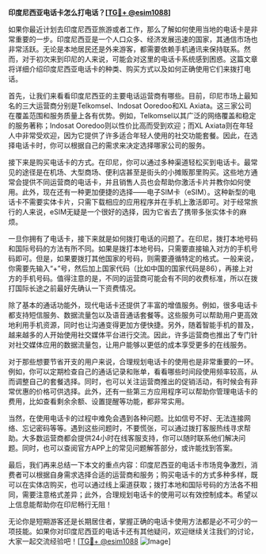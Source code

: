**印度尼西亚电话卡怎么打电话？[[TG💪+ @esim1088](https://t.me/s/esim1088)]**

如果你最近计划去印度尼西亚旅游或者工作，那么了解如何使用当地的电话卡是非常重要的一步。印度尼西亚是一个人口众多、经济发展迅速的国家，其通信市场也非常活跃。无论是本地居民还是外来游客，都需要依赖手机通讯来保持联系。然而，对于初次来到印尼的人来说，可能会对这里的电话卡系统感到困惑。这篇文章将详细介绍印度尼西亚电话卡的种类、购买方式以及如何正确使用它们来拨打电话。

首先，让我们来看看印度尼西亚的主要电话运营商有哪些。目前，印尼市场上最知名的三大运营商分别是Telkomsel、Indosat Ooredoo和XL Axiata。这三家公司在覆盖范围和服务质量上各有优势。例如，Telkomsel以其广泛的网络覆盖和稳定的服务著称；Indosat Ooredoo则以性价比高而受到欢迎；而XL Axiata则在年轻人中非常受欢迎，因为它提供了许多适合年轻人使用的社交功能套餐。因此，在选择电话卡时，你可以根据自己的需求来决定选择哪家公司的服务。

接下来是购买电话卡的方式。在印尼，你可以通过多种渠道轻松买到电话卡。最常见的途径是在机场、大型商场、便利店甚至是街头的小摊贩那里购买。这些地方通常会提供不同运营商的电话卡，并且销售人员也会帮助你激活卡片并教你如何使用。此外，现在还有一种更加便捷的选择——电子SIM卡（eSIM）。这种新型的电话卡不需要实体卡片，只需下载相应的应用程序并在手机上激活即可。对于经常旅行的人来说，eSIM无疑是一个很好的选择，因为它省去了携带多张实体卡的麻烦。

一旦你拥有了电话卡，接下来就是如何拨打电话的问题了。在印尼，拨打本地号码和国际号码的方法有所不同。如果是拨打本地号码，只需要直接输入对方的手机号码即可。但是，如果要拨打其他国家的号码，则需要遵循特定的格式。一般来说，你需要先输入“+”号，然后加上国家代码（比如中国的国家代码是86），再接上对方的手机号码。值得注意的是，不同的运营商可能会有不同的收费标准，所以在拨打国际长途之前最好先确认一下资费情况。

除了基本的通话功能外，现代电话卡还提供了丰富的增值服务。例如，很多电话卡都支持短信服务、数据流量包以及语音通话套餐等。这些服务可以帮助用户更高效地利用手机资源，同时也让沟通变得更加方便快捷。另外，随着智能手机的普及，越来越多的人开始使用社交媒体平台进行交流。因此，许多运营商也推出了专门针对社交媒体应用的数据流量包，让用户能够以更低的成本享受更多的在线服务。

对于那些想要节省开支的用户来说，合理规划电话卡的使用也是非常重要的一环。例如，你可以定期检查自己的通话记录和账单，看看哪些时间段使用频率较高，从而调整自己的套餐选择。同时，也可以关注运营商推出的促销活动，有时候会有非常优惠的价格可供选择。此外，还有一些第三方应用程序可以帮助你管理电话卡的费用，比如查看剩余余额、设置提醒等功能，都非常实用。

当然，在使用电话卡的过程中难免会遇到各种问题。比如信号不好、无法连接网络、忘记密码等等。遇到这些问题时，不要慌张，可以通过拨打客服热线寻求帮助。大多数运营商都会提供24小时在线客服支持，你可以随时联系他们解决问题。同时，也可以查阅官方APP上的常见问题解答部分，或许能找到答案。

最后，我们再来总结一下本文的重点内容：印度尼西亚的电话卡市场竞争激烈，消费者可以根据自身需求选择合适的运营商和服务；购买电话卡的方式多种多样，既可以在实体店购买，也可以通过线上渠道获取；拨打本地和国际号码的方法各不相同，需要注意格式差异；此外，合理规划电话卡的使用可以有效控制成本。希望以上信息能帮助你在印尼畅行无阻！

无论你是短期游客还是长期居住者，掌握正确的电话卡使用方法都是必不可少的一项技能。如果你对印度尼西亚的电话卡还有其他疑问，欢迎继续关注我们的讨论，大家一起交流经验吧！[[TG💪+ @esim1088](https://t.me/s/esim1088) ![Image](https://i.postimg.cc/4NQfJmqS/Snipaste-2025-05-13-00-14-12.png)]